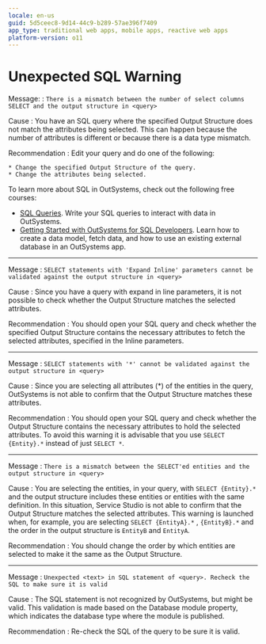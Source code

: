```yaml
---
locale: en-us
guid: 5d5ceec8-9d14-44c9-b289-57ae396f7409
app_type: traditional web apps, mobile apps, reactive web apps
platform-version: o11
---
```


# Unexpected SQL Warning

Message:
:   `There is a mismatch between the number of select columns SELECT and the output structure in <query>`

Cause
:   You have an SQL query where the specified Output Structure does not match the attributes being selected. This can happen because the number of attributes is different or because there is a data type mismatch.

Recommendation
:   Edit your query and do one of the following:

    * Change the specified Output Structure of the query.
    * Change the attributes being selected.

<div class="info" markdown="1">

To learn more about SQL in OutSystems, check out the following free courses:

* [SQL Queries](https://www.outsystems.com/training/courses/146/sql-queries/). Write your SQL queries to interact with data in OutSystems.
* [Getting Started with OutSystems for SQL Developers](https://www.outsystems.com/training/courses/169/getting-started-with-outsystems-for-sql-developers/). Learn how to create a data model, fetch data, and how to use an existing external database in an OutSystems app.


</div>

---

Message
:   `SELECT statements with 'Expand Inline' parameters cannot be validated against the output structure in <query>`

Cause
:   Since you have a query with expand in line parameters, it is not possible to check whether the Output Structure matches the selected attributes.

Recommendation
:   You should open your SQL query and check whether the specified Output Structure contains the necessary attributes to fetch the selected attributes, specified in the Inline parameters.

---

Message
:   `SELECT statements with '*' cannot be validated against the output structure in <query>`

Cause
:   Since you are selecting all attributes (*) of the entities in the query, OutSystems is not able to confirm that the Output Structure matches these attributes.

Recommendation
:   You should open your SQL query and check whether the Output Structure contains the necessary attributes to hold the selected attributes. To avoid this warning it is advisable that you use `SELECT {Entity}.*` instead of just `SELECT *`.

---

Message
:   `There is a mismatch between the SELECT'ed entities and the output structure in <query>`

Cause
:   You are selecting the entities, in your query, with `SELECT {Entity}.*` and the output structure includes these entities or entities with the same definition. In this situation, Service Studio is not able to confirm that the Output Structure matches the selected attributes. This warning is launched when, for example, you are selecting `SELECT {EntityA}.*` , `{EntityB}.*` and the order in the output structure is `EntityB` and `EntityA`.

Recommendation
:   You should change the order by which entities are selected to make it the same as the Output Structure.

---

Message
:   `Unexpected <text> in SQL statement of <query>. Recheck the SQL to make sure it is valid`

Cause
:   The SQL statement is not recognized by OutSystems, but might be valid. This validation is made based on the Database module property, which indicates the database type where the module is published.

Recommendation
:   Re-check the SQL of the query to be sure it is valid.
